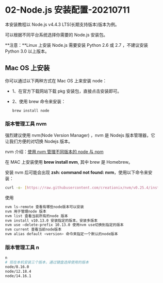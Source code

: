 # 02-Node.js 安装配置-20210711

本安装教程以 Node.js v4.4.3 LTS(长期支持版本)版本为例。

可以根据不同平台系统选择你需要的 Node.js 安装包。

**注意：**Linux 上安装 Node.js 需要安装 Python 2.6 或 2.7 ，不建议安装 Python 3.0 以上版本。

## Mac OS 上安装

你可以通过以下两种方式在 Mac OS 上来安装 node：

- 1、在官方下载网站下载 pkg 安装包，直接点击安装即可。

- 2、使用 brew 命令来安装：

  ```
  brew install node
  ```

### 版本管理工具 nvm

强烈建议使用 nvm(Node Version Manager) ，nvm 是 Nodejs 版本管理器，它让我们方便的对切换 Nodejs 版本。

nvm 介绍：[使用 nvm 管理不同版本的 node 与 npm](https://www.runoob.com/w3cnote/nvm-manager-node-versions.html)

在 MAC 上安装使用 **brew install nvm**, 其中 brew 是 Homebrew。

安装 nvm 后可能会出现 **zsh: command not found: nvm**，使用以下命令来安装：

```bash
curl -o- [https://raw.githubusercontent.com/creationix/nvm/v0.25.4/install.sh](https://raw.githubusercontent.com/creationix/nvm/v0.25.4/install.sh) | bash [[ -s $HOME/.nvm/nvm.sh ]] && . $HOME/.nvm/nvm.sh
```

使用

```bash
nvm ls-remote 查看有哪些node版本可以安装
nvm 用于管理node 版本
nvm list 查看当前所有的node 版本
nvm install v10.13.0 安装指定的版本，安装多版本
nvm use —delete-prefix 10.13.0 使用nvm use切换到指定的版本
nvm current 查看当前node版本
nvm alias default <version> 命令来指定一个默认的node版本
```

### 版本管理工具 n

```bash
n
# 现在本机安装三个版本，通过键盘选择使用的版本
node/8.16.0
node/12.18.4
node/14.16.1
```
